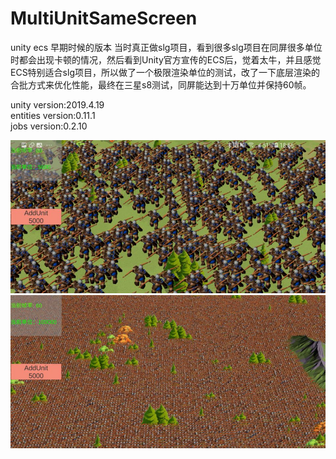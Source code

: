 # MultiUnitSameScreen
 unity ecs 早期时候的版本
 当时真正做slg项目，看到很多slg项目在同屏很多单位时都会出现卡顿的情况，然后看到Unity官方宣传的ECS后，觉着太牛，并且感觉ECS特别适合slg项目，所以做了一个极限渲染单位的测试，改了一下底层渲染的合批方式来优化性能，最终在三星s8测试，同屏能达到十万单位并保持60帧。
 
 unity version:2019.4.19  
 entities version:0.11.1  
 jobs version:0.2.10  
 
 ![Image text](https://github.com/Wind-Coming/MultiUnitSameScreen/blob/main/ScreenShot/s1.jpg)  
 ![Image text](https://github.com/Wind-Coming/MultiUnitSameScreen/blob/main/ScreenShot/s2.jpg)  